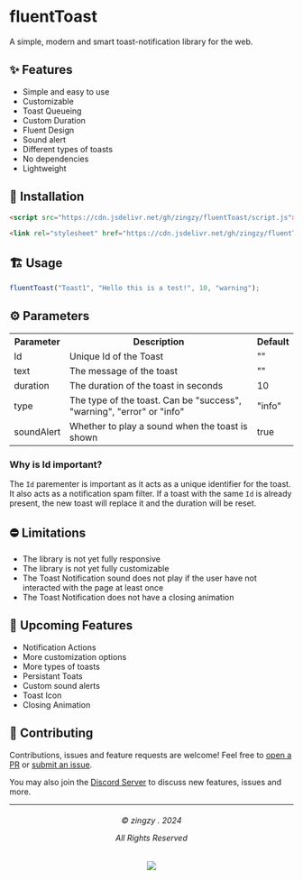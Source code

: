 # fluentToast

A simple, modern and smart toast-notification library for the web.

## ✨ Features

- Simple and easy to use
- Customizable
- Toast Queueing
- Custom Duration
- Fluent Design
- Sound alert
- Different types of toasts
- No dependencies
- Lightweight

## 🔧 Installation

```html
<script src="https://cdn.jsdelivr.net/gh/zingzy/fluentToast/script.js"></script>

<link rel="stylesheet" href="https://cdn.jsdelivr.net/gh/zingzy/fluentToast/styles.css">
```

## 🏗️ Usage

```javascript
fluentToast("Toast1", "Hello this is a test!", 10, "warning");
```

## ⚙️ Parameters

<table>
    <tr>
        <th>Parameter</th>
        <th>Description</th>
        <th>Default</th>
    </tr>
    <tr>
        <td>Id</td>
        <td>Unique Id of the Toast</td>
        <td>""</td>
    </tr>
    <tr>
        <td>text</td>
        <td>The message of the toast</td>
        <td>""</td>
    </tr>
    <tr>
        <td>duration</td>
        <td>The duration of the toast in seconds</td>
        <td>10</td>
    </tr>
    <tr>
        <td>type</td>
        <td>The type of the toast. Can be "success", "warning", "error" or "info"</td>
        <td>"info"</td>
    </tr>
    <tr>
        <td>soundAlert</td>
        <td>Whether to play a sound when the toast is shown</td>
        <td>true</td>
    </tr>
</table>

### Why is Id important?

The `Id` parementer is important as it acts as a unique identifier for the toast. It also acts as a notification spam filter. If a toast with the same `Id` is already present, the new toast will replace it and the duration will be reset.

## ⛔ Limitations

- The library is not yet fully responsive
- The library is not yet fully customizable
- The Toast Notification sound does not play if the user have not interacted with the page at least once
- The Toast Notification does not have a closing animation

## 🤩 Upcoming Features

- Notification Actions
- More customization options
- More types of toasts
- Persistant Toats
- Custom sound alerts
- Toast Icon
- Closing Animation

## 🤝 Contributing

Contributions, issues and feature requests are welcome! Feel free to [open a PR](https://github.com/Zingzy/fluentToast/pulls) or [submit an issue](https://github.com/Zingzy/fluentToast/issues/new).

You may also join the [Discord Server](https://spoo.me/discord) to discuss new features, issues and more.

---

<h6 align="center">
© zingzy . 2024

All Rights Reserved</h6>

<p align="center">
	<a href="https://github.com/zingzy/hPyT/blob/master/LICENSE"><img src="https://img.shields.io/static/v1.svg?style=for-the-badge&label=License&message=MIT&logoColor=d9e0ee&colorA=363a4f&colorB=b7bdf8"/></a>
</p>
